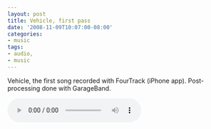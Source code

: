 ```yaml
---
layout: post
title: Vehicle, first pass
date: '2008-11-09T10:07:00-08:00'
categories:
- music
tags:
- audio,
- music
---
```

Vehicle, the first song recorded with FourTrack (iPhone app). Post-processing
done with GarageBand.<!--more-->

<audio controls>
  <source src="/assets/music/vehicle.mp3">
</audio>
